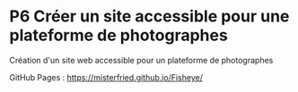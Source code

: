 # P6 Créer un site accessible pour une plateforme de photographes

Création d'un site web accessible pour un plateforme de photographes

GitHub Pages : https://misterfried.github.io/Fisheye/